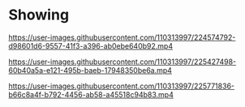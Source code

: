 # Showing

https://user-images.githubusercontent.com/110313997/224574792-d98601d6-9557-41f3-a396-ab0ebe640b92.mp4

https://user-images.githubusercontent.com/110313997/225427498-60b40a5a-e121-495b-baeb-17948350be6a.mp4

https://user-images.githubusercontent.com/110313997/225771836-b66c8a4f-b792-4456-ab58-a45518c94b83.mp4

